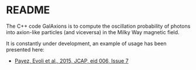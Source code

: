 # README #

The C++ code GalAxions is to compute the oscillation probability of photons into axion-like particles (and viceversa) in the Milky Way magnetic field.

It is constantly under development, an example of usage has been presented here:

- [Payez, Evoli et al., 2015, JCAP, eid 006, Issue 7](http://adsabs.harvard.edu/abs/2015JCAP...02..006P)
